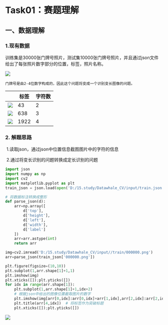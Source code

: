 # **Task01**：赛题理解

## 一、数据理解

### 1.现有数据        

​	训练集是30000张门牌号照片，测试集10000张门牌号照片，并且通过json文件给出了每张照片数字部分的位置，标签，照片名称。

![](D:\17.github\1.datawhale_CV\Datawhale_CV\图片\Task01\JSON.jpg)

 	门牌号是由2-4位数字构成的，因此这个问题将变成一个识别变长图像的问题。



|                                                              | 标签 | 字符数 |
| ------------------------------------------------------------ | ---- | ------ |
| ![](https://github.com/zr8910/Datawhale_CV/tree/master/%E5%9B%BE%E7%89%87/Task01/000031.png) | 43   | 2      |
| ![](D:\17.github\1.datawhale_CV\Datawhale_CV\图片\Task01\000030.png) | 638  | 3      |
| ![](D:\17.github\1.datawhale_CV\Datawhale_CV\图片\Task01\000078.png) | 1922 | 4      |

### 2. 解题思路

​	1.读取json，通过json中位置信息截图图片中的字符的信息

​	2.通过将变长识别的问题转换成定长识别的问题		

```python
import json
import numpy as np
import cv2
import matplotlib.pyplot as plt
train_json = json.load(open('D:/15.study/Datawhale_CV/input/train.json'))
```


```python
# 将数据标注转换成整形
def parse_json(d):
    arr=np.array([
        d['top'],
        d['height'],
        d['left'],
        d['width'],
        d['label']
    ])
    arr=arr.astype(int)
    return arr

img=cv2.imread('D:/15.study/Datawhale_CV/input//train/000000.png')
arr=parse_json(train_json['000000.png'])
```


```python
plt.figure(figsize=(10,10))
plt.subplot(1,arr.shape[1]+1,1)
plt.imshow(img)
plt.xticks([]);plt.yticks([])
for idx in range(arr.shape[1]):
    plt.subplot(1,arr.shape[1]+1,idx+2)
    # 根据json中给出的图像位置截取图片的数字
    plt.imshow(img[arr[0,idx]:arr[0,idx]+arr[1,idx],arr[2,idx]:arr[2,idx]+arr[3,idx]])
    plt.title(arr[4,idx])  # 将标签作为突破标题
    plt.xticks([]);plt.yticks([])
```

![](D:\17.github\1.datawhale_CV\Datawhale_CV\图片\Task01\output_2_0.png)
